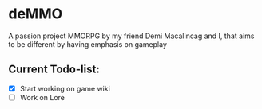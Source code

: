 # deMMO

A passion project MMORPG by my friend Demi Macalincag and I, that
aims to be different by having emphasis on gameplay

## Current Todo-list:

- [X] Start working on game wiki
- [ ] Work on Lore